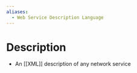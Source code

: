 ```yaml
---
aliases:
  - Web Service Description Language
---
```

# Description
- An [[XML]] description of any network service